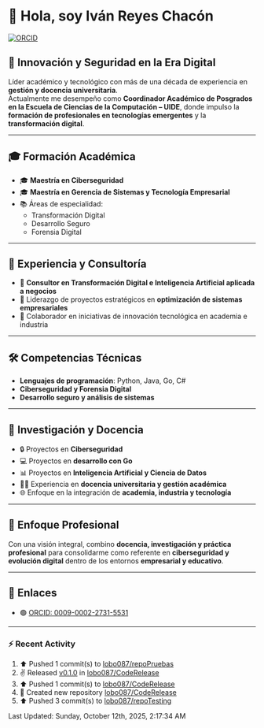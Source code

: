 # 👋 Hola, soy Iván Reyes Chacón

[![ORCID](https://img.shields.io/badge/ORCID-0009--0002--2731--5531-green?logo=orcid)](https://orcid.org/0009-0002-2731-5531)

## 🚀 Innovación y Seguridad en la Era Digital

Líder académico y tecnológico con más de una década de experiencia en **gestión y docencia universitaria**.  
Actualmente me desempeño como **Coordinador Académico de Posgrados en la Escuela de Ciencias de la Computación – UIDE**, donde impulso la **formación de profesionales en tecnologías emergentes** y la **transformación digital**.

---

## 🎓 Formación Académica

- 🎓 **Maestría en Ciberseguridad**
- 🎓 **Maestría en Gerencia de Sistemas y Tecnología Empresarial**  
- 📚 Áreas de especialidad:
  - Transformación Digital  
  - Desarrollo Seguro  
  - Forensia Digital  

---

## 💼 Experiencia y Consultoría

- 🧩 **Consultor en Transformación Digital e Inteligencia Artificial aplicada a negocios**
- 🚀 Liderazgo de proyectos estratégicos en **optimización de sistemas empresariales**  
- 🤝 Colaborador en iniciativas de innovación tecnológica en academia e industria  

---

## 🛠️ Competencias Técnicas

- **Lenguajes de programación**: Python, Java, Go, C#
- **Ciberseguridad y Forensia Digital**  
- **Desarrollo seguro y análisis de sistemas**  

---

## 🔬 Investigación y Docencia

- 🔒 Proyectos en **Ciberseguridad**  
- 💻 Proyectos en **desarrollo con Go**
- 📊 Proyectos en **Inteligencia Artificial y Ciencia de Datos**
- 👨‍🏫 Experiencia en **docencia universitaria y gestión académica**  
- 🌐 Enfoque en la integración de **academia, industria y tecnología**  

---

## 🌟 Enfoque Profesional

Con una visión integral, combino **docencia, investigación y práctica profesional** para consolidarme como referente en **ciberseguridad y evolución digital** dentro de los entornos **empresarial y educativo**.

---

## 🔗 Enlaces

- 🟢 [ORCID: 0009-0002-2731-5531](https://orcid.org/0009-0002-2731-5531)

---

### ⚡ Recent Activity
<!--RECENT_ACTIVITY:start-->
1. ⬆️ Pushed 1 commit(s) to [lobo087/repoPruebas](https://github.com/lobo087/repoPruebas)<br>
2. ✌️ Released [v0.1.0](https://github.com/lobo087/CodeRelease/releases/tag/v0.1.0) in [lobo087/CodeRelease](https://github.com/lobo087/CodeRelease)<br>
3. ⬆️ Pushed 1 commit(s) to [lobo087/CodeRelease](https://github.com/lobo087/CodeRelease)<br>
4. 📔 Created new repository [lobo087/CodeRelease](https://github.com/lobo087/CodeRelease)<br>
5. ⬆️ Pushed 3 commit(s) to [lobo087/repoTesting](https://github.com/lobo087/repoTesting)<br>
<!--RECENT_ACTIVITY:end-->
<!--RECENT_ACTIVITY:last_update-->
Last Updated: Sunday, October 12th, 2025, 2:17:34 AM
<!--RECENT_ACTIVITY:last_update_end-->
